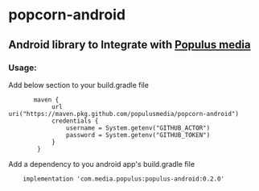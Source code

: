 # popcorn-android
## Android library to Integrate with [Populus media](https://populusmedia.github.io/docs/)

### Usage:
Add below section to your build.gradle file
```
       maven {
            url uri("https://maven.pkg.github.com/populusmedia/popcorn-android")
            credentials {
                username = System.getenv("GITHUB_ACTOR")
                password = System.getenv("GITHUB_TOKEN")
            }
        }
```

Add a dependency to you android app's build.gradle file
```
    implementation 'com.media.populus:populus-android:0.2.0'

```
